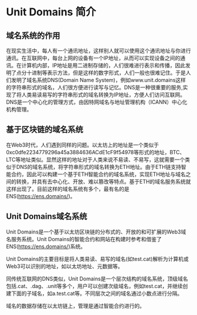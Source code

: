 # Unit Domains 简介

## 域名系统的作用

在现实生活中，每人有一个通讯地址，这样别人就可以使用这个通讯地址与你进行通讯。在互联网中，每台上网的设备有一个IP地址，从而可以实现设备之间的通讯。在计算机内部，IP地址是用二进制存储的，人们很难进行表示和传播，因此发明了点分十进制等表示方法，但是这样的数字形式，人们一般也很难记住。于是人们发明了域名系统DNS(Domain Name System)，例如www.unit.domains这样的字符串形式的域名，人们很方便进行读写与记忆。DNS是一种很重要的服务,实现了将人类易读易写的字符串形式的域名转换为IP地址，方便人们访问互联网。DNS是一个中心化的管理方式，由因特网域名与地址管理机构（ICANN）中心化机构管理。

## 基于区块链的域名系统

在Web3时代，人们遇到同样的问题。以太坊上的地址是一个类似于0xc0dfe2234779296a45a3884636ACdE1cF9f54978等形式的地址，BTC、LTC等地址类似。显然这样的地址对于人类来说不易读、不易写，这就需要一个类似于DNS的域名系统，将字符串形式的域名转换为ETH地址。由于ETH链支持智能合约，因此可以构建一个基于ETH智能合约的域名系统，实现ETH地址与域名之间的转换，并具有去中心化、开放、难以篡改等特点。基于ETH的域名服务系统就这样出现了。目前这样的域名系统有多个，最有名的是ENS(https://ens.domains/)。

## Unit Domains域名系统

Unit Domains是一个基于以太坊区块链的分布式的、开放的和可扩展的Web3域名服务系统。Unit Domains的智能合约和网站在构建时参考和借鉴了ENS(https://ens.domains/)系统。

Unit Domains的主要目标是将人类易读、易写的域名(如test.cat)解析为计算机或Web3可以识别的地址，如以太坊地址、元数据等。

同传统互联网的DNS类似，Unit Domains是一个层次结构的域名系统，顶级域名包括.cat、.dag、.unit等多个，用户可以创建次级域名，例如test.cat，并继续创建下面的子域名，如a.test.cat等。不同层次之间的域名通过小数点进行分隔。

域名的数据存储在以太坊链上，管理是通过智能合约进行的。


